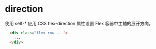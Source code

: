 # direction

使用 self-* 应用 CSS flex-direction 属性设置 Flex 容器中主轴的展开方向。

<script setup>
  const directionJson = [
    'row',
    'row-reverse',
    'col',
    'col-reverse'
  ];
</script>


<template v-for="item in directionJson">
  <Example class="mb-4">
  <h3>{{item}}</h3>
    <div :class="item" class="flex gap-3 mt-3" >
      <div v-for="index in 3" class="bg-primary w-full h-16">
        <div class="mt-5 text-canvas text-center">{{index}}</div>
      </div>
    </div>
  </Example>
</template>

```html
  <div class="flex row ...">
    ...
  </div>
```
